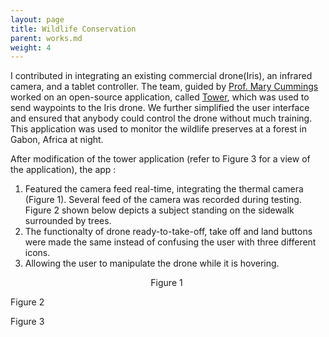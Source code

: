 ```yaml
---
layout: page
title: Wildlife Conservation
parent: works.md
weight: 4
---
```


I contributed in integrating an existing commercial drone(Iris), an infrared camera, and a tablet controller. The team, guided by [Prof. Mary Cummings](https://pratt.duke.edu/faculty/missy-cummings) worked on an open-source application, called [Tower](https://github.com/DroidPlanner/Tower), which was used to send waypoints to the Iris drone. We further simplified the user interface and ensured that anybody could control the drone without much training. This application was used to monitor the wildlife preserves at a forest in Gabon, Africa at night. 

After modification of the tower application (refer to Figure 3 for a view of the application), the app :
1. Featured the camera feed real-time, integrating the thermal camera (Figure 1). Several feed of the camera was recorded during testing. Figure 2 shown below depicts a subject standing on the sidewalk surrounded by trees.
2. The functionalty of drone ready-to-take-off, take off and land buttons were made the same instead of confusing the user with three different icons.
3. Allowing the user to manipulate the drone while it is hovering. 

<p align="center">
Figure 1
<img src="https://sakshiagarwal.github.io/drone-thermal-camera.PNG" alt="">

Figure 2
<img src="https://sakshiagarwal.github.io/testing.PNG" alt="">

Figure 3
<img src="https://sakshiagarwal.github.io/tower-app-developed.PNG" alt="">
</p>
